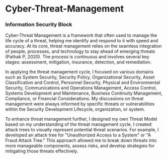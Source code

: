 # Cyber-Threat-Management
### Information Security Block
Cyber-Threat Management is a framework that often used to manage the life cycle of a threat, helping me identify and respond to it with speed and accuracy. At its core, threat management relies on the seamless integration of people, processes, and technology to stay ahead of emerging threats (Pathak P, 2020). The process is continuous and involves several key stages: assessment, mitigation, insurance, detection, and remediation.

In applying the threat management cycle, I focused on various domains such as System Security, Security Policy, Organizational Security, Asset Classification and Control, Personnel Security, Physical and Environmental Security, Communications and Operations Management, Access Control, Systems Development and Maintenance, Business Continuity Management, Compliance, or Financial Considerations. My discussions on threat management were always informed by specific threats or vulnerabilities within the Security Development Lifecycle, organization, or system.

To enhance threat management further, I designed my own Threat Model based on my understanding of the threat management cycle. I created attack trees to visually represent potential threat scenarios. For example, I developed an attack tree for "Unauthorized Access to a System" or "A Fraud Attack Tree." This approach allowed me to break down threats into more manageable components, assess risks, and develop strategies for mitigating those threats effectively.
